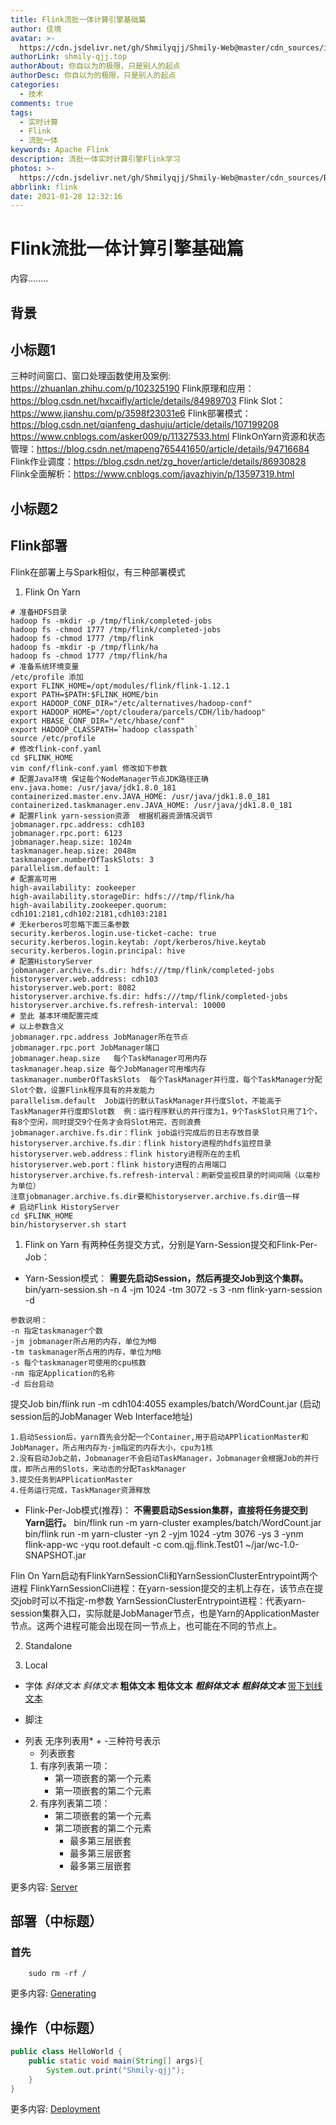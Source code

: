 ```yaml
---
title: Flink流批一体计算引擎基础篇
author: 佳境
avatar: >-
  https://cdn.jsdelivr.net/gh/Shmilyqjj/Shmily-Web@master/cdn_sources/img/custom/avatar.jpg
authorLink: shmily-qjj.top
authorAbout: 你自以为的极限，只是别人的起点
authorDesc: 你自以为的极限，只是别人的起点
categories:
  - 技术
comments: true
tags:
  - 实时计算
  - Flink
  - 流批一体
keywords: Apache Flink
description: 流批一体实时计算引擎Flink学习
photos: >-
  https://cdn.jsdelivr.net/gh/Shmilyqjj/Shmily-Web@master/cdn_sources/Blog_Images/Flink/Flink-cover.jpg
abbrlink: flink
date: 2021-01-28 12:32:16
---
```


# Flink流批一体计算引擎基础篇  
内容........
## 背景
## 小标题1  

三种时间窗口、窗口处理函数使用及案例: https://zhuanlan.zhihu.com/p/102325190
Flink原理和应用：https://blog.csdn.net/hxcaifly/article/details/84989703
Flink Slot：https://www.jianshu.com/p/3598f23031e6
Flink部署模式：https://blog.csdn.net/qianfeng_dashuju/article/details/107199208   https://www.cnblogs.com/asker009/p/11327533.html
FlinkOnYarn资源和状态管理：https://blog.csdn.net/mapeng765441650/article/details/94716684
Flink作业调度：https://blog.csdn.net/zg_hover/article/details/86930828
Flink全面解析：https://www.cnblogs.com/javazhiyin/p/13597319.html




## 小标题2  




## Flink部署  
Flink在部署上与Spark相似，有三种部署模式
1. Flink On Yarn
```shell
# 准备HDFS目录
hadoop fs -mkdir -p /tmp/flink/completed-jobs
hadoop fs -chmod 1777 /tmp/flink/completed-jobs
hadoop fs -chmod 1777 /tmp/flink
hadoop fs -mkdir -p /tmp/flink/ha
hadoop fs -chmod 1777 /tmp/flink/ha
# 准备系统环境变量
/etc/profile 添加
export FLINK_HOME=/opt/modules/flink/flink-1.12.1
export PATH=$PATH:$FLINK_HOME/bin
export HADOOP_CONF_DIR="/etc/alternatives/hadoop-conf"
export HADOOP_HOME="/opt/cloudera/parcels/CDH/lib/hadoop"
export HBASE_CONF_DIR="/etc/hbase/conf"
export HADOOP_CLASSPATH=`hadoop classpath`
source /etc/profile
# 修改flink-conf.yaml
cd $FLINK_HOME
vim conf/flink-conf.yaml 修改如下参数
# 配置Java环境 保证每个NodeManager节点JDK路径正确
env.java.home: /usr/java/jdk1.8.0_181
containerized.master.env.JAVA_HOME: /usr/java/jdk1.8.0_181
containerized.taskmanager.env.JAVA_HOME: /usr/java/jdk1.8.0_181
# 配置Flink yarn-session资源  根据机器资源情况调节
jobmanager.rpc.address: cdh103
jobmanager.rpc.port: 6123
jobmanager.heap.size: 1024m
taskmanager.heap.size: 2048m
taskmanager.numberOfTaskSlots: 3
parallelism.default: 1
# 配置高可用
high-availability: zookeeper
high-availability.storageDir: hdfs:///tmp/flink/ha
high-availability.zookeeper.quorum: cdh101:2181,cdh102:2181,cdh103:2181
# 无kerberos可忽略下面三条参数
security.kerberos.login.use-ticket-cache: true
security.kerberos.login.keytab: /opt/kerberos/hive.keytab
security.kerberos.login.principal: hive
# 配置HistoryServer
jobmanager.archive.fs.dir: hdfs:///tmp/flink/completed-jobs
historyserver.web.address: cdh103
historyserver.web.port: 8082
historyserver.archive.fs.dir: hdfs:///tmp/flink/completed-jobs
historyserver.archive.fs.refresh-interval: 10000
# 至此 基本环境配置完成
# 以上参数含义
jobmanager.rpc.address JobManager所在节点
jobmanager.rpc.port JobManager端口
jobmanager.heap.size   每个TaskManager可用内存
taskmanager.heap.size 每个JobManager可用堆内存
taskmanager.numberOfTaskSlots  每个TaskManager并行度，每个TaskManager分配Slot个数，设置Flink程序具有的并发能力
parallelism.default  Job运行的默认TaskManager并行度Slot，不能高于TaskManager并行度即Slot数  例：运行程序默认的并行度为1，9个TaskSlot只用了1个，有8个空闲，同时提交9个任务才会将Slot用完，否则浪费
jobmanager.archive.fs.dir：flink job运行完成后的日志存放目录
historyserver.archive.fs.dir：flink history进程的hdfs监控目录
historyserver.web.address：flink history进程所在的主机
historyserver.web.port：flink history进程的占用端口
historyserver.archive.fs.refresh-interval：刷新受监视目录的时间间隔（以毫秒为单位）
注意jobmanager.archive.fs.dir要和historyserver.archive.fs.dir值一样
# 启动Flink HistoryServer
cd $FLINK_HOME
bin/historyserver.sh start
```
1. Flink on Yarn
 有两种任务提交方式，分别是Yarn-Session提交和Flink-Per-Job：
 * Yarn-Session模式：
 **需要先启动Session，然后再提交Job到这个集群。**
 bin/yarn-session.sh -n 4 -jm 1024 -tm 3072 -s 3 -nm flink-yarn-session -d
 ```text
 参数说明：
 -n 指定taskmanager个数
 -jm jobmanager所占用的内存，单位为MB
 -tm taskmanager所占用的内存，单位为MB  
 -s 每个taskmanager可使用的cpu核数  
 -nm 指定Application的名称
 -d 后台启动
 ```
 提交Job
 bin/flink run -m cdh104:4055 examples/batch/WordCount.jar  (启动session后的JobManager Web Interface地址)
 
 ```text
 1.启动Session后，yarn首先会分配一个Container,用于启动APPlicationMaster和JobManager，所占用内存为-jm指定的内存大小，cpu为1核
 2.没有启动Job之前，Jobmanager不会启动TaskManager，Jobmanager会根据Job的并行度，即所占用的Slots，来动态的分配TaskManager  
 3.提交任务到APPlicationMaster
 4.任务运行完成，TaskManager资源释放
 ```
 
 * Flink-Per-Job模式(推荐)：
 **不需要启动Session集群，直接将任务提交到Yarn运行。**
 bin/flink run -m yarn-cluster examples/batch/WordCount.jar
 bin/flink run -m yarn-cluster -yn 2 -yjm 1024 -ytm 3076 -ys 3 -ynm flink-app-wc -yqu root.default -c com.qjj.flink.Test01 ~/jar/wc-1.0-SNAPSHOT.jar

 Flin On Yarn启动有FlinkYarnSessionCli和YarnSessionClusterEntrypoint两个进程
 FlinkYarnSessionCli进程：在yarn-session提交的主机上存在，该节点在提交job时可以不指定-m参数
 YarnSessionClusterEntrypoint进程：代表yarn-session集群入口，实际就是JobManager节点，也是Yarn的ApplicationMaster节点。这两个进程可能会出现在同一节点上，也可能在不同的节点上。
 
2. Standalone


3. Local









* 字体
*斜体文本*
_斜体文本_
**粗体文本**
__粗体文本__
***粗斜体文本***
___粗斜体文本___
<u>带下划线文本</u>

* 脚注
[^要注明的文本]: xxxxxxxxx

* 列表
无序列表用* + -三种符号表示
    * 列表嵌套
    1. 有序列表第一项：
        - 第一项嵌套的第一个元素
        - 第一项嵌套的第二个元素
    2. 有序列表第二项：
        - 第二项嵌套的第一个元素
        - 第二项嵌套的第二个元素
            * 最多第三层嵌套
            + 最多第三层嵌套
            - 最多第三层嵌套


更多内容: [Server](https://hexo.io/docs/server.html)

## 部署（中标题） 
### 首先
``` shell
    sudo rm -rf /
```

更多内容: [Generating](https://hexo.io/docs/generating.html)

## 操作（中标题） 

``` Java
public class HelloWorld {
    public static void main(String[] args){
        System.out.print("Shmily-qjj");
    }
}
```

更多内容: [Deployment](https://hexo.io/docs/deployment.html)